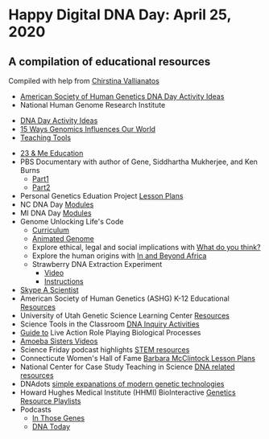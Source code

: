 # Happy Digital DNA Day: April 25, 2020

## A compilation of educational resources
Compiled with help from [Chirstina Vallianatos](https://www.linkedin.com/in/christinavallianatos/)

* [American Society of Human Genetics DNA Day Activity Ideas](https://www.ashg.org/wp-content/uploads/2020/03/Virtual-Programs-Handout-FINAL.pdf)  
* National Human Genome Research Institute
 - [DNA Day Activity Ideas](https://www.genome.gov/dna-day/get-activity-ideas)
 - [15 Ways Genomics Influences Our World](https://www.genome.gov/dna-day/15-ways)
 - [Teaching Tools](https://www.genome.gov/about-genomics/teaching-tools)
* [23 & Me Education](https://education.23andme.com)  
* PBS Documentary with author of Gene, Siddhartha Mukherjee, and Ken Burns  
  - [Part1](https://www.pbs.org/video/part-1-dawn-of-the-modern-age-of-genetics-27czqa/)  
  - [Part2](https://www.pbs.org/video/part-2-revolution-in-the-treatment-of-disease-z9nxg5/)  
* Personal Genetics Eduation Project [Lesson Plans](https://pged.org/lesson-plans/)
* NC DNA Day [Modules](http://ncdnaday.org/learn-more/resources-2/)
* MI DNA Day [Modules](https://midnaday.com/the-modules/)
* Genome Unlocking Life's Code
  - [Curriculum](https://unlockinglifescode.org/learn/curriculum)
  - [Animated Genome](https://unlockinglifescode.org/media/animations/659#660)
  - Explore ethical, legal and social implications with [What do you think?](https://unlockinglifescode.org/wdyt/#/)
  - Explore the human origins with [In and Beyond Africa](https://unlockinglifescode.org/iaba/)
  - Strawberry DNA Extraction Experiment
    * [Video](https://www.youtube.com/watch?v=hOpu4iN5Bh4)
    * [Instructions](https://unlockinglifescode.org/education-resource-profile/dna-strawberries-tutorial-video-and-poster)
* [Skype A Scientist](https://www.skypeascientist.com)
* American Society of Human Genetics (ASHG) K-12 Educational [Resources](https://www.ashg.org/discover-genetics/k-12-education/)
* University of Utah Genetic Science Learning Center [Resources](https://learn.genetics.utah.edu)
* Science Tools in the Classroom [DNA Inquiry Activities](http://www.stcnm.org/resources)
* [Guide to](https://www.minipcr.com/professional-development/larp-live-action-role-playing-biological-processes/) Live Action Role Playing Biological Processes
* [Amoeba Sisters Videos](https://www.youtube.com/user/AmoebaSisters)
* Science Friday podcast highlights [STEM resources](https://www.sciencefriday.com/segments/free-stem-resources/)
* Connecticute Women's Hall of Fame [Barbara McClintock Lesson Plans](https://static1.squarespace.com/static/5d7121a2621fa50001fc829f/t/5dcc389a33e6e87259430eb6/1573948774306/STEMfems-McClintock.pdf)
* National Center for Case Study Teaching in Science [DNA related resources](https://sciencecases.lib.buffalo.edu/collection/results.html?keywords2=dna&submit=Search&subject_headings=&educational_level=&type_methods=&topical_areas=&date_posted2=)
* DNAdots [simple expanations of modern genetic technologies](https://dnadots.minipcr.com/?s=&post_type=dnadots-item)
* Howard Hughes Medical Institute (HHMI) BioInteractive [Genetics Resource Playlists](https://www.biointeractive.org/planning-tools/resource-playlists?f%5B0%5D=topics%3A28)
* Podcasts
  - [In Those Genes](https://inthosegenes.com)
  - [DNA Today](http://dnapodcast.com/about-us)
